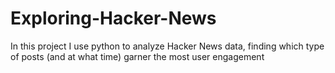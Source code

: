 # Exploring-Hacker-News
In this project I use python to analyze Hacker News data, finding which type of posts (and at what time) garner the most user engagement
